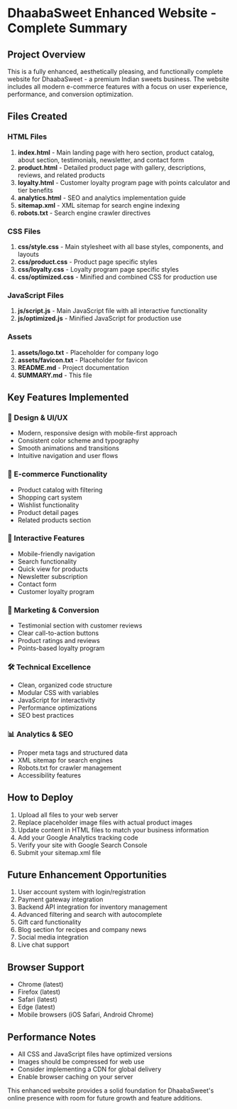 # DhaabaSweet Enhanced Website - Complete Summary

## Project Overview
This is a fully enhanced, aesthetically pleasing, and functionally complete website for DhaabaSweet - a premium Indian sweets business. The website includes all modern e-commerce features with a focus on user experience, performance, and conversion optimization.

## Files Created

### HTML Files
1. **index.html** - Main landing page with hero section, product catalog, about section, testimonials, newsletter, and contact form
2. **product.html** - Detailed product page with gallery, descriptions, reviews, and related products
3. **loyalty.html** - Customer loyalty program page with points calculator and tier benefits
4. **analytics.html** - SEO and analytics implementation guide
5. **sitemap.xml** - XML sitemap for search engine indexing
6. **robots.txt** - Search engine crawler directives

### CSS Files
1. **css/style.css** - Main stylesheet with all base styles, components, and layouts
2. **css/product.css** - Product page specific styles
3. **css/loyalty.css** - Loyalty program page specific styles
4. **css/optimized.css** - Minified and combined CSS for production use

### JavaScript Files
1. **js/script.js** - Main JavaScript file with all interactive functionality
2. **js/optimized.js** - Minified JavaScript for production use

### Assets
1. **assets/logo.txt** - Placeholder for company logo
2. **assets/favicon.txt** - Placeholder for favicon
3. **README.md** - Project documentation
4. **SUMMARY.md** - This file

## Key Features Implemented

### 🎨 Design & UI/UX
- Modern, responsive design with mobile-first approach
- Consistent color scheme and typography
- Smooth animations and transitions
- Intuitive navigation and user flows

### 🛒 E-commerce Functionality
- Product catalog with filtering
- Shopping cart system
- Wishlist functionality
- Product detail pages
- Related products section

### 📱 Interactive Features
- Mobile-friendly navigation
- Search functionality
- Quick view for products
- Newsletter subscription
- Contact form
- Customer loyalty program

### 🎯 Marketing & Conversion
- Testimonial section with customer reviews
- Clear call-to-action buttons
- Product ratings and reviews
- Points-based loyalty program

### 🛠️ Technical Excellence
- Clean, organized code structure
- Modular CSS with variables
- JavaScript for interactivity
- Performance optimizations
- SEO best practices

### 📊 Analytics & SEO
- Proper meta tags and structured data
- XML sitemap for search engines
- Robots.txt for crawler management
- Accessibility features

## How to Deploy

1. Upload all files to your web server
2. Replace placeholder image files with actual product images
3. Update content in HTML files to match your business information
4. Add your Google Analytics tracking code
5. Verify your site with Google Search Console
6. Submit your sitemap.xml file

## Future Enhancement Opportunities

1. User account system with login/registration
2. Payment gateway integration
3. Backend API integration for inventory management
4. Advanced filtering and search with autocomplete
5. Gift card functionality
6. Blog section for recipes and company news
7. Social media integration
8. Live chat support

## Browser Support
- Chrome (latest)
- Firefox (latest)
- Safari (latest)
- Edge (latest)
- Mobile browsers (iOS Safari, Android Chrome)

## Performance Notes
- All CSS and JavaScript files have optimized versions
- Images should be compressed for web use
- Consider implementing a CDN for global delivery
- Enable browser caching on your server

This enhanced website provides a solid foundation for DhaabaSweet's online presence with room for future growth and feature additions.